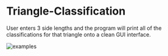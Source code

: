  # Triangle-Classification
 User enters 3 side lengths and the program will print all of the classifications for that triangle onto a clean GUI interface.

![examples](https://cloud.githubusercontent.com/assets/27081909/24833574/396544f4-1c9b-11e7-9b58-44ce19cf5ec6.PNG)
